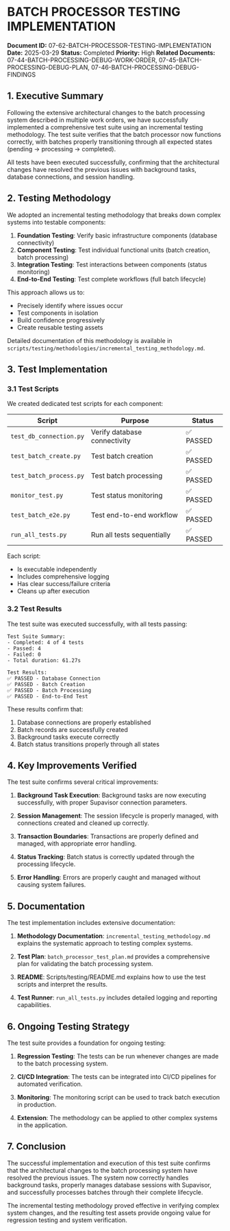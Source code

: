 # BATCH PROCESSOR TESTING IMPLEMENTATION

**Document ID:** 07-62-BATCH-PROCESSOR-TESTING-IMPLEMENTATION
**Date:** 2025-03-29
**Status:** Completed
**Priority:** High
**Related Documents:** 07-44-BATCH-PROCESSING-DEBUG-WORK-ORDER, 07-45-BATCH-PROCESSING-DEBUG-PLAN, 07-46-BATCH-PROCESSING-DEBUG-FINDINGS

## 1. Executive Summary

Following the extensive architectural changes to the batch processing system described in multiple work orders, we have successfully implemented a comprehensive test suite using an incremental testing methodology. The test suite verifies that the batch processor now functions correctly, with batches properly transitioning through all expected states (pending → processing → completed).

All tests have been executed successfully, confirming that the architectural changes have resolved the previous issues with background tasks, database connections, and session handling.

## 2. Testing Methodology

We adopted an incremental testing methodology that breaks down complex systems into testable components:

1. **Foundation Testing**: Verify basic infrastructure components (database connectivity)
2. **Component Testing**: Test individual functional units (batch creation, batch processing)
3. **Integration Testing**: Test interactions between components (status monitoring)
4. **End-to-End Testing**: Test complete workflows (full batch lifecycle)

This approach allows us to:

- Precisely identify where issues occur
- Test components in isolation
- Build confidence progressively
- Create reusable testing assets

Detailed documentation of this methodology is available in `scripts/testing/methodologies/incremental_testing_methodology.md`.

## 3. Test Implementation

### 3.1 Test Scripts

We created dedicated test scripts for each component:

| Script                  | Purpose                      | Status    |
| ----------------------- | ---------------------------- | --------- |
| `test_db_connection.py` | Verify database connectivity | ✅ PASSED |
| `test_batch_create.py`  | Test batch creation          | ✅ PASSED |
| `test_batch_process.py` | Test batch processing        | ✅ PASSED |
| `monitor_test.py`       | Test status monitoring       | ✅ PASSED |
| `test_batch_e2e.py`     | Test end-to-end workflow     | ✅ PASSED |
| `run_all_tests.py`      | Run all tests sequentially   | ✅ PASSED |

Each script:

- Is executable independently
- Includes comprehensive logging
- Has clear success/failure criteria
- Cleans up after execution

### 3.2 Test Results

The test suite was executed successfully, with all tests passing:

```
Test Suite Summary:
- Completed: 4 of 4 tests
- Passed: 4
- Failed: 0
- Total duration: 61.27s

Test Results:
✅ PASSED - Database Connection
✅ PASSED - Batch Creation
✅ PASSED - Batch Processing
✅ PASSED - End-to-End Test
```

These results confirm that:

1. Database connections are properly established
2. Batch records are successfully created
3. Background tasks execute correctly
4. Batch status transitions properly through all states

## 4. Key Improvements Verified

The test suite confirms several critical improvements:

1. **Background Task Execution**: Background tasks are now executing successfully, with proper Supavisor connection parameters.

2. **Session Management**: The session lifecycle is properly managed, with connections created and cleaned up correctly.

3. **Transaction Boundaries**: Transactions are properly defined and managed, with appropriate error handling.

4. **Status Tracking**: Batch status is correctly updated through the processing lifecycle.

5. **Error Handling**: Errors are properly caught and managed without causing system failures.

## 5. Documentation

The test implementation includes extensive documentation:

1. **Methodology Documentation**: `incremental_testing_methodology.md` explains the systematic approach to testing complex systems.

2. **Test Plan**: `batch_processor_test_plan.md` provides a comprehensive plan for validating the batch processing system.

3. **README**: Scripts/testing/README.md explains how to use the test scripts and interpret the results.

4. **Test Runner**: `run_all_tests.py` includes detailed logging and reporting capabilities.

## 6. Ongoing Testing Strategy

The test suite provides a foundation for ongoing testing:

1. **Regression Testing**: The tests can be run whenever changes are made to the batch processing system.

2. **CI/CD Integration**: The tests can be integrated into CI/CD pipelines for automated verification.

3. **Monitoring**: The monitoring script can be used to track batch execution in production.

4. **Extension**: The methodology can be applied to other complex systems in the application.

## 7. Conclusion

The successful implementation and execution of this test suite confirms that the architectural changes to the batch processing system have resolved the previous issues. The system now correctly handles background tasks, properly manages database sessions with Supavisor, and successfully processes batches through their complete lifecycle.

The incremental testing methodology proved effective in verifying complex system changes, and the resulting test assets provide ongoing value for regression testing and system verification.
